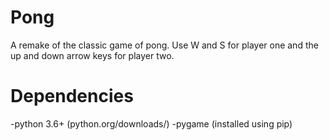 # Pong
A remake of the classic game of pong.
Use W and S for player one and the up and down arrow keys for player two.

# Dependencies
  -python 3.6+ (python.org/downloads/)
  -pygame (installed using pip)
 
